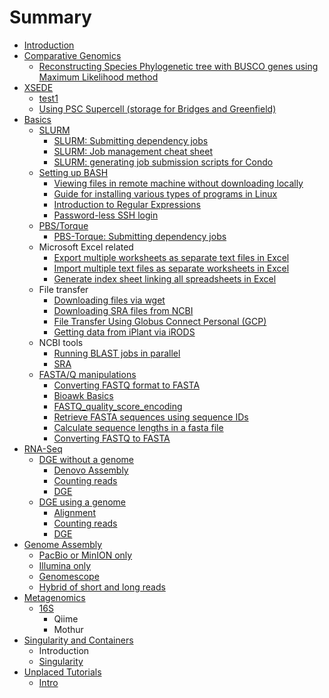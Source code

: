 # Summary

* [Introduction](README.md)
* [Comparative Genomics](comparative-genomics.md)
  * [Reconstructing Species Phylogenetic tree with BUSCO genes using Maximum Likelihood method](reconstructing-species-phylogenetic-tree-with-busco-genes-using-maximum-likelihood-method.md)
* [XSEDE](xsede.md)
  * [test1](xsede/test1.md)
  * [Using PSC Supercell \(storage for Bridges and Greenfield\)](using-psc-supercell-storage-for-bridges-and-greenfield.md)
* [Basics](Basics/basics.md)
  * [SLURM](Basics/slurm.md)
    * [SLURM: Submitting dependency jobs](submitting-dependency-jobs-using-slurm.md)
    * [SLURM: Job management cheat sheet](slurm-job-management-cheat-sheet.md)
    * [SLURM: generating job submission scripts for Condo](creating-slurm-job-submission-scripts-for-condo.md)
  * [Setting up BASH](Basics/setting-up-bash-environment.md)
    * [Viewing files in remote machine without downloading locally](viewing-files-in-remote-machine-without-downloading-locally.md)
    * [Guide for installing various types of programs in Linux](guide-for-installing-various-types-of-programs-in-linux.md)
    * [Introduction to Regular Expressions](introduction-to-regular-expressions.md)
    * [Password-less SSH login](password-less-ssh-login.md)
  * [PBS/Torque](Basics/pbstorque.md)
    * [PBS-Torque: Submitting dependency jobs](submitting-dependency-jobs-using-pbs-torque.md)
  * Microsoft Excel related
    * [Export multiple worksheets as separate text files in Excel](export-multiple-worksheets-as-separate-text-files-in-excel.md)
    * [Import multiple text files as separate worksheets in Excel](import-multiple-text-files-as-separate-worksheets-in-excel.md)
    * [Generate index sheet linking all spreadsheets in Excel](generate-index-sheet-linking-all-spreadsheets-in-excel.md)
  * File transfer
    * [Downloading files via wget](downloading-files-via-wget.md)
    * [Downloading SRA files from NCBI](downloading-sra-files-from-ncbi.md)
    * [File Transfer Using Globus Connect Personal \(GCP\)](file-transfer-using-globus-connect-personal-gcp.md)
    * [Getting data from iPlant via iRODS](getting-data-from-iplant-via-irods.md)
  * NCBI tools
    * [Running BLAST jobs in parallel](running-blast-jobs-in-parallel.md)
    * [SRA](sra.md)
  * [FASTA/Q manipulations](fastaq-manipulations.md)
    * [Converting FASTQ format to FASTA](converting-fastq-format-to-fasta.md)
    * [Bioawk Basics](bioawk-basics.md)
    * [FASTQ\_quality\_score\_encoding](fastqquality-score-encoding.md)
    * [Retrieve FASTA sequences using sequence IDs](retrieve-fasta-sequences-using-sequence-ids.md)
    * [Calculate sequence lengths in a fasta file](calculate-sequence-lengths-in-a-fasta-file.md)
    * [Converting FASTQ to FASTA](converting-fastq-to-fasta.md)
* [RNA-Seq](RNA-Seq/RNA-SeqIntro.md)
  * [DGE without a genome](RNA-Seq/RNA-SeqIntro/dge-without-a-genome.md)
    * [Denovo Assembly](RNA-Seq/RNA-SeqIntro/denovo-assembly.md)
    * [Counting reads](RNA-Seq/RNA-SeqIntro/counting-reads.md)
    * [DGE](RNA-Seq/RNA-SeqIntro/dge.md)
  * [DGE using a genome](RNA-Seq/RNA-SeqIntro/dge-using-a-genome.md)
    * [Alignment](RNA-Seq/RNA-SeqIntro/alignment.md)
    * [Counting reads](RNA-Seq/RNA-SeqIntro/counting-reads.md)
    * [DGE](RNA-Seq/RNA-SeqIntro/dge.md)
* [Genome Assembly](GenomeAssembly/GenomeAssemblyIntro.md)
  * [PacBio or MinION only](GenomeAssembly/GenomeAssemblyIntro/pacbio-or-minion-only.md)
  * [Illumina only](GenomeAssembly/GenomeAssemblyIntro/illumina-only.md)
  * [Genomescope](genomescope.md)
  * [Hybrid of short and long reads](GenomeAssembly/GenomeAssemblyIntro/hybrid-of-short-and-long-reads.md)
* [Metagenomics](Metagenomics/MetaGenomicsIntro.md)
  * [16S](16SIntro.md)
    * Qiime
    * Mothur
* [Singularity and Containers](singularity-and-containers.md)
  * Introduction
  * [Singularity](singularity.md)
* [Unplaced Tutorials](unplaced-tutorials.md)
  * [Intro](intro.md)

